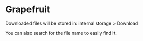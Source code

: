 # Grapefruit

Downloaded files will be stored in: internal storage > Download

You can also search for the file name to easily find it.

